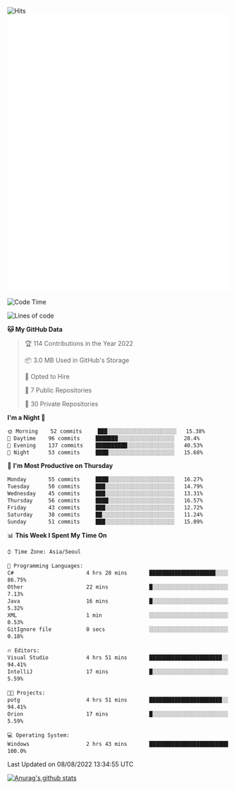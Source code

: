![Hits](https://hits.seeyoufarm.com/api/count/incr/badge.svg?url=https%3A%2F%2Fgithub.com%2Fkokose1234&count_bg=%2379C83D&title_bg=%23555555&icon=apple.svg&icon_color=%23E7E7E7&title=hits&edge_flat=false)
<br/>
![Metrics](https://github.com/kokose1234/kokose1234/blob/main/github-metrics.svg)

<!--START_SECTION:waka-->
![Code Time](http://img.shields.io/badge/Code%20Time-662%20hrs%202%20mins-blue)

![Lines of code](https://img.shields.io/badge/From%20Hello%20World%20I%27ve%20Written-936%20Thousand%20lines%20of%20code-blue)

**🐱 My GitHub Data** 

> 🏆 114 Contributions in the Year 2022
 > 
> 📦 3.0 MB Used in GitHub's Storage 
 > 
> 💼 Opted to Hire
 > 
> 📜 7 Public Repositories 
 > 
> 🔑 30 Private Repositories  
 > 
**I'm a Night 🦉** 

```text
🌞 Morning    52 commits     ███░░░░░░░░░░░░░░░░░░░░░░   15.38% 
🌆 Daytime    96 commits     ███████░░░░░░░░░░░░░░░░░░   28.4% 
🌃 Evening    137 commits    ██████████░░░░░░░░░░░░░░░   40.53% 
🌙 Night      53 commits     ████░░░░░░░░░░░░░░░░░░░░░   15.68%

```
📅 **I'm Most Productive on Thursday** 

```text
Monday       55 commits     ████░░░░░░░░░░░░░░░░░░░░░   16.27% 
Tuesday      50 commits     ███░░░░░░░░░░░░░░░░░░░░░░   14.79% 
Wednesday    45 commits     ███░░░░░░░░░░░░░░░░░░░░░░   13.31% 
Thursday     56 commits     ████░░░░░░░░░░░░░░░░░░░░░   16.57% 
Friday       43 commits     ███░░░░░░░░░░░░░░░░░░░░░░   12.72% 
Saturday     38 commits     ██░░░░░░░░░░░░░░░░░░░░░░░   11.24% 
Sunday       51 commits     ███░░░░░░░░░░░░░░░░░░░░░░   15.09%

```


📊 **This Week I Spent My Time On** 

```text
⌚︎ Time Zone: Asia/Seoul

💬 Programming Languages: 
C#                       4 hrs 28 mins       █████████████████████░░░░   86.75% 
Other                    22 mins             █░░░░░░░░░░░░░░░░░░░░░░░░   7.13% 
Java                     16 mins             █░░░░░░░░░░░░░░░░░░░░░░░░   5.32% 
XML                      1 min               ░░░░░░░░░░░░░░░░░░░░░░░░░   0.53% 
GitIgnore file           0 secs              ░░░░░░░░░░░░░░░░░░░░░░░░░   0.18%

🔥 Editors: 
Visual Studio            4 hrs 51 mins       ███████████████████████░░   94.41% 
IntelliJ                 17 mins             █░░░░░░░░░░░░░░░░░░░░░░░░   5.59%

🐱‍💻 Projects: 
potg                     4 hrs 51 mins       ███████████████████████░░   94.41% 
Orion                    17 mins             █░░░░░░░░░░░░░░░░░░░░░░░░   5.59%

💻 Operating System: 
Windows                  2 hrs 43 mins       █████████████████████████   100.0%

```


 Last Updated on 08/08/2022 13:34:55 UTC
<!--END_SECTION:waka-->

[![Anurag's github stats](https://github-readme-stats.vercel.app/api?username=kokose1234&theme=dracula)](https://github.com/anuraghazra/github-readme-stats)



	
